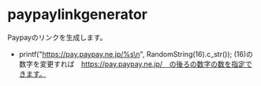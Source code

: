 # paypaylinkgenerator
Paypayのリンクを生成します。

+ printf("https://pay.paypay.ne.jp/%s\n", RandomString(16).c_str());
(16)の数字を変更すれば　https://pay.paypay.ne.jp/　の後ろの数字の数を指定できます。

